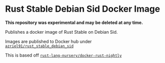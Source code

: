 # Rust Stable Debian Sid Docker Image

**This repository was experimental and may be deleted at any time.**

Publishes a docker image of Rust Stable on Debian Sid.

Images are published to Docker hub under [`azriel91/rust_stable_debian_sid`](https://hub.docker.com/r/azriel91/rust_stable_debian_sid/)

This is based off [`rust-lang-nursery/docker-rust-nightly`](https://github.com/rust-lang-nursery/docker-rust-nightly)
